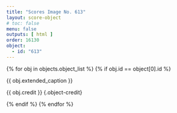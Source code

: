 ```yaml
---
title: "Scores Image No. 613"
layout: score-object
# toc: false
menu: false
outputs: [ html ]
order: 16130
object:
  - id: "613"
---
```


{% for obj in objects.object_list %}
{% if obj.id == object[0].id %}

{{ obj.extended_caption }}

{{ obj.credit }} {.object-credit}

{% endif %}
{% endfor %}
